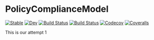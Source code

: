 # PolicyComplianceModel

[![Stable](https://img.shields.io/badge/docs-stable-blue.svg)](https://digitalemuendigkeit.github.io/PolicyComplianceModel.jl/stable)
[![Dev](https://img.shields.io/badge/docs-dev-blue.svg)](https://digitalemuendigkeit.github.io/PolicyComplianceModel.jl/dev)
[![Build Status](https://travis-ci.com/digitalemuendigkeit/PolicyComplianceModel.jl.svg?branch=master)](https://travis-ci.com/digitalemuendigkeit/PolicyComplianceModel.jl)
[![Build Status](https://ci.appveyor.com/api/projects/status/github/digitalemuendigkeit/PolicyComplianceModel.jl?svg=true)](https://ci.appveyor.com/project/digitalemuendigkeit/PolicyComplianceModel-jl)
[![Codecov](https://codecov.io/gh/digitalemuendigkeit/PolicyComplianceModel.jl/branch/master/graph/badge.svg)](https://codecov.io/gh/digitalemuendigkeit/PolicyComplianceModel.jl)
[![Coveralls](https://coveralls.io/repos/github/digitalemuendigkeit/PolicyComplianceModel.jl/badge.svg?branch=master)](https://coveralls.io/github/digitalemuendigkeit/PolicyComplianceModel.jl?branch=master)

This is our attempt 1
